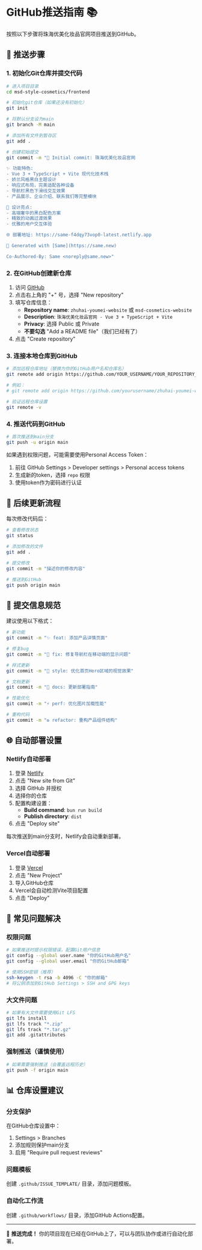 # GitHub推送指南 📚

按照以下步骤将珠海优美化妆品官网项目推送到GitHub。

## 🚀 推送步骤

### 1. 初始化Git仓库并提交代码

```bash
# 进入项目目录
cd msd-style-cosmetics/frontend

# 初始化git仓库（如果还没有初始化）
git init

# 将默认分支设为main
git branch -M main

# 添加所有文件到暂存区
git add .

# 创建初始提交
git commit -m "🎉 Initial commit: 珠海优美化妆品官网

✨ 功能特色:
- Vue 3 + TypeScript + Vite 现代化技术栈
- 娇兰风格黑白主题设计
- 响应式布局，完美适配各种设备
- 导航栏黑色下滑线交互效果
- 产品展示、企业介绍、联系我们等完整模块

🎨 设计亮点:
- 高端奢华的黑白配色方案
- 精致的动画过渡效果
- 优雅的用户交互体验

🌐 部署地址: https://same-f4dqy73vop0-latest.netlify.app

🤖 Generated with [Same](https://same.new)

Co-Authored-By: Same <noreply@same.new>"
```

### 2. 在GitHub创建新仓库

1. 访问 [GitHub](https://github.com)
2. 点击右上角的 "+" 号，选择 "New repository"
3. 填写仓库信息：
   - **Repository name**: `zhuhai-youmei-website` 或 `msd-cosmetics-website`
   - **Description**: `珠海优美化妆品官网 - Vue 3 + TypeScript + Vite`
   - **Privacy**: 选择 Public 或 Private
   - **不要勾选** "Add a README file"（我们已经有了）
4. 点击 "Create repository"

### 3. 连接本地仓库到GitHub

```bash
# 添加远程仓库地址（替换为你的GitHub用户名和仓库名）
git remote add origin https://github.com/YOUR_USERNAME/YOUR_REPOSITORY_NAME.git

# 例如：
# git remote add origin https://github.com/yourusername/zhuhai-youmei-website.git

# 验证远程仓库设置
git remote -v
```

### 4. 推送代码到GitHub

```bash
# 首次推送到main分支
git push -u origin main
```

如果遇到权限问题，可能需要使用Personal Access Token：

1. 前往 GitHub Settings > Developer settings > Personal access tokens
2. 生成新的token，选择 `repo` 权限
3. 使用token作为密码进行认证

## 🔄 后续更新流程

每次修改代码后：

```bash
# 查看修改状态
git status

# 添加修改的文件
git add .

# 提交修改
git commit -m "描述你的修改内容"

# 推送到GitHub
git push origin main
```

## 📝 提交信息规范

建议使用以下格式：

```bash
# 新功能
git commit -m "✨ feat: 添加产品详情页面"

# 修复bug
git commit -m "🐛 fix: 修复导航栏在移动端的显示问题"

# 样式更新
git commit -m "💄 style: 优化首页Hero区域的视觉效果"

# 文档更新
git commit -m "📝 docs: 更新部署指南"

# 性能优化
git commit -m "⚡ perf: 优化图片加载性能"

# 重构代码
git commit -m "♻️ refactor: 重构产品组件结构"
```

## 🌐 自动部署设置

### Netlify自动部署

1. 登录 [Netlify](https://netlify.com)
2. 点击 "New site from Git"
3. 选择 GitHub 并授权
4. 选择你的仓库
5. 配置构建设置：
   - **Build command**: `bun run build`
   - **Publish directory**: `dist`
6. 点击 "Deploy site"

每次推送到main分支时，Netlify会自动重新部署。

### Vercel自动部署

1. 登录 [Vercel](https://vercel.com)
2. 点击 "New Project"
3. 导入GitHub仓库
4. Vercel会自动检测Vite项目配置
5. 点击 "Deploy"

## 🔧 常见问题解决

### 权限问题
```bash
# 如果推送时提示权限错误，配置Git用户信息
git config --global user.name "你的GitHub用户名"
git config --global user.email "你的GitHub邮箱"

# 使用SSH密钥（推荐）
ssh-keygen -t rsa -b 4096 -C "你的邮箱"
# 将公钥添加到GitHub Settings > SSH and GPG keys
```

### 大文件问题
```bash
# 如果有大文件需要使用Git LFS
git lfs install
git lfs track "*.zip"
git lfs track "*.tar.gz"
git add .gitattributes
```

### 强制推送（谨慎使用）
```bash
# 如果需要强制推送（会覆盖远程历史）
git push -f origin main
```

## 📊 仓库设置建议

### 分支保护
在GitHub仓库设置中：
1. Settings > Branches
2. 添加规则保护main分支
3. 启用 "Require pull request reviews"

### 问题模板
创建 `.github/ISSUE_TEMPLATE/` 目录，添加问题模板。

### 自动化工作流
创建 `.github/workflows/` 目录，添加GitHub Actions配置。

---

🎉 **推送完成！** 你的项目现在已经在GitHub上了，可以与团队协作或进行自动化部署。
